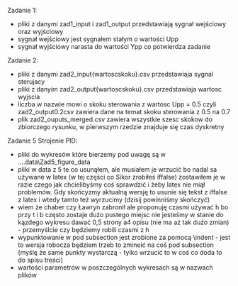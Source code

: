 Zadanie 1:
- pliki z danymi zad1_input i zad1_output przedstawiają sygnał wejściowy oraz wyjściowy  
- sygnał wejściowy jest sygnałem stałym o wartości Upp
- sygnał wyjściowy narasta do wartości Ypp co potwierdza zadanie

Zadanie 2:
- pliki z danymi zad2_input{wartoscskoku}.csv przedstawiaja sygnal sterujacy
- pliki z danyim zad2_output{wartoscskoku}.csv przedstawiaja wartosc wyjscia
- liczba w nazwie mowi o skoku sterowania z wartosc Upp = 0.5 czyli zad2_output0.2csv zawiera dane
    na temat skoku sterowania z 0.5 na 0.7
- plik zad2_ouputs_merged.csv zawiera wszystkie szesc skokow do zbiorczego rysunku, w pierwszym rzedzie
    znajduje się czas dyskretny
    
Zadanie 5 Strojenie PID:
- pliki do wykresów które bierzemy pod uwagę są w ....data\Zad5_figure_data
- pliki w data z 5 te co usunąłem, ale musiałem je wrzucić bo nadal sa używane w latex (w tej części co Sikor zrobiłeś iffalse) zostawiłem je w razie czego jak chcielibyśmy coś sprawdzić i żeby latex nie miął problemów. Gdy skońcyzmy aktualną wersję to usunie się tekst z iffalse z latex i wtedy tamto też wyrzucimy (dzisij powinniśmy skończyć) 
- wiem że chaber czy Ławryn zabronił ale proponuję czasmi używać h bo przy t i b często zostaje dużo pustego miejsc nie jesteśmy w stanie do kązdego wykresu dawać 0,5 strony a4 opisu (nie ma aż tak dużo zmian) - przemyślcie czy będziemy robili czasmi z h
- wypunktowanie w pod subsection jest zrobione za pomocą \indent - jest to wersja robocza będziem trzeb to zmineić na coś pod subsection (myślę że same punkty wystarczą - tylko wrzucić to w coś co doda to do spisu treści)
- wartości parametrów w poszczególnych wykresach są w nazwach plików 
